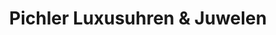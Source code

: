 ---
title: "Pichler Luxusuhren & Juwelen"
url: /muenchen/pichler-luxusuhren-und-juwelen/
shop: Schmuck
---